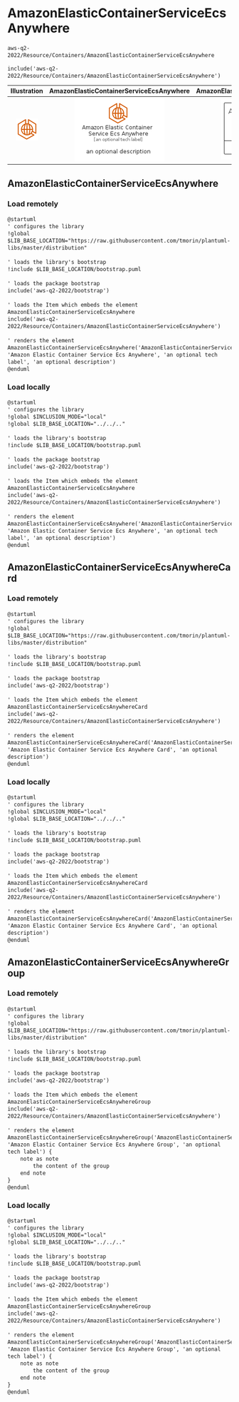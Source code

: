 # AmazonElasticContainerServiceEcsAnywhere


```text
aws-q2-2022/Resource/Containers/AmazonElasticContainerServiceEcsAnywhere
```

```text
include('aws-q2-2022/Resource/Containers/AmazonElasticContainerServiceEcsAnywhere')
```



| Illustration | AmazonElasticContainerServiceEcsAnywhere | AmazonElasticContainerServiceEcsAnywhereCard | AmazonElasticContainerServiceEcsAnywhereGroup |
| :---: | :---: | :---: | :---: |
| ![illustration for Illustration](../../../aws-q2-2022/Resource/Containers/AmazonElasticContainerServiceEcsAnywhere.png) | ![illustration for AmazonElasticContainerServiceEcsAnywhere](../../../aws-q2-2022/Resource/Containers/AmazonElasticContainerServiceEcsAnywhere.Local.png) | ![illustration for AmazonElasticContainerServiceEcsAnywhereCard](../../../aws-q2-2022/Resource/Containers/AmazonElasticContainerServiceEcsAnywhereCard.Local.png) | ![illustration for AmazonElasticContainerServiceEcsAnywhereGroup](../../../aws-q2-2022/Resource/Containers/AmazonElasticContainerServiceEcsAnywhereGroup.Local.png) |




## AmazonElasticContainerServiceEcsAnywhere

### Load remotely
```plantuml
@startuml
' configures the library
!global $LIB_BASE_LOCATION="https://raw.githubusercontent.com/tmorin/plantuml-libs/master/distribution"

' loads the library's bootstrap
!include $LIB_BASE_LOCATION/bootstrap.puml

' loads the package bootstrap
include('aws-q2-2022/bootstrap')

' loads the Item which embeds the element AmazonElasticContainerServiceEcsAnywhere
include('aws-q2-2022/Resource/Containers/AmazonElasticContainerServiceEcsAnywhere')

' renders the element
AmazonElasticContainerServiceEcsAnywhere('AmazonElasticContainerServiceEcsAnywhere', 'Amazon Elastic Container Service Ecs Anywhere', 'an optional tech label', 'an optional description')
@enduml
```

### Load locally
```plantuml
@startuml
' configures the library
!global $INCLUSION_MODE="local"
!global $LIB_BASE_LOCATION="../../.."

' loads the library's bootstrap
!include $LIB_BASE_LOCATION/bootstrap.puml

' loads the package bootstrap
include('aws-q2-2022/bootstrap')

' loads the Item which embeds the element AmazonElasticContainerServiceEcsAnywhere
include('aws-q2-2022/Resource/Containers/AmazonElasticContainerServiceEcsAnywhere')

' renders the element
AmazonElasticContainerServiceEcsAnywhere('AmazonElasticContainerServiceEcsAnywhere', 'Amazon Elastic Container Service Ecs Anywhere', 'an optional tech label', 'an optional description')
@enduml
```

## AmazonElasticContainerServiceEcsAnywhereCard

### Load remotely
```plantuml
@startuml
' configures the library
!global $LIB_BASE_LOCATION="https://raw.githubusercontent.com/tmorin/plantuml-libs/master/distribution"

' loads the library's bootstrap
!include $LIB_BASE_LOCATION/bootstrap.puml

' loads the package bootstrap
include('aws-q2-2022/bootstrap')

' loads the Item which embeds the element AmazonElasticContainerServiceEcsAnywhereCard
include('aws-q2-2022/Resource/Containers/AmazonElasticContainerServiceEcsAnywhere')

' renders the element
AmazonElasticContainerServiceEcsAnywhereCard('AmazonElasticContainerServiceEcsAnywhereCard', 'Amazon Elastic Container Service Ecs Anywhere Card', 'an optional description')
@enduml
```

### Load locally
```plantuml
@startuml
' configures the library
!global $INCLUSION_MODE="local"
!global $LIB_BASE_LOCATION="../../.."

' loads the library's bootstrap
!include $LIB_BASE_LOCATION/bootstrap.puml

' loads the package bootstrap
include('aws-q2-2022/bootstrap')

' loads the Item which embeds the element AmazonElasticContainerServiceEcsAnywhereCard
include('aws-q2-2022/Resource/Containers/AmazonElasticContainerServiceEcsAnywhere')

' renders the element
AmazonElasticContainerServiceEcsAnywhereCard('AmazonElasticContainerServiceEcsAnywhereCard', 'Amazon Elastic Container Service Ecs Anywhere Card', 'an optional description')
@enduml
```

## AmazonElasticContainerServiceEcsAnywhereGroup

### Load remotely
```plantuml
@startuml
' configures the library
!global $LIB_BASE_LOCATION="https://raw.githubusercontent.com/tmorin/plantuml-libs/master/distribution"

' loads the library's bootstrap
!include $LIB_BASE_LOCATION/bootstrap.puml

' loads the package bootstrap
include('aws-q2-2022/bootstrap')

' loads the Item which embeds the element AmazonElasticContainerServiceEcsAnywhereGroup
include('aws-q2-2022/Resource/Containers/AmazonElasticContainerServiceEcsAnywhere')

' renders the element
AmazonElasticContainerServiceEcsAnywhereGroup('AmazonElasticContainerServiceEcsAnywhereGroup', 'Amazon Elastic Container Service Ecs Anywhere Group', 'an optional tech label') {
    note as note
        the content of the group
    end note
}
@enduml
```

### Load locally
```plantuml
@startuml
' configures the library
!global $INCLUSION_MODE="local"
!global $LIB_BASE_LOCATION="../../.."

' loads the library's bootstrap
!include $LIB_BASE_LOCATION/bootstrap.puml

' loads the package bootstrap
include('aws-q2-2022/bootstrap')

' loads the Item which embeds the element AmazonElasticContainerServiceEcsAnywhereGroup
include('aws-q2-2022/Resource/Containers/AmazonElasticContainerServiceEcsAnywhere')

' renders the element
AmazonElasticContainerServiceEcsAnywhereGroup('AmazonElasticContainerServiceEcsAnywhereGroup', 'Amazon Elastic Container Service Ecs Anywhere Group', 'an optional tech label') {
    note as note
        the content of the group
    end note
}
@enduml
```

